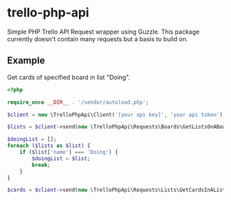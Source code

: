 # trello-php-api
Simple PHP Trello API Request wrapper using Guzzle. This package currently doesn't contain many requests but a basis to build on.

## Example
Get cards of specified board in list "Doing".
```php
<?php

require_once __DIR__ . '/vendor/autoload.php';

$client = new \TrelloPhpApi\Client('[your api key]', 'your api token');

$lists = $client->send(new \TrelloPhpApi\Requests\Boards\GetListsOnABoard('id of board, can be seen in board url'));

$doingList = [];
foreach ($lists as $list) {
    if ($list['name'] === 'Doing') {
        $doingList = $list;
        break;
    }
}

$cards = $client->send(new \TrelloPhpApi\Requests\Lists\GetCardsInAList($doingList['id']));
```